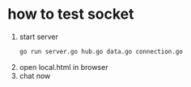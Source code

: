 # how to test socket

1. start server
   ```bash
   go run server.go hub.go data.go connection.go
   ```
2. open local.html in browser
3. chat now
